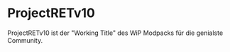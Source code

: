 # ProjectRETv10
ProjectRETv10 ist der "Working Title" des WiP Modpacks für die genialste Community.
